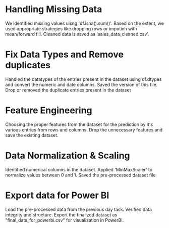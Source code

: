 # Handling Missing Data

We identified missing values uisng 'df.isna().sum()'. Based on the extent, we used appropriate strategies like dropping rows or imputinh with mean/forward fill. Cleaned data is saved as  'sales_data_cleaned.csv'.

# Fix Data Types and Remove duplicates

Handled the datatypes of the entries present in the dataset using df.dtypes and convert the numeric and date columns. Saved the version of this file. Drop or removed the duplicate entries present in the dataset

# Feature Engineering

Choosing the proper features from the dataset for the prediction by it's various entries from rows and columns. Drop the unnecessary features and save the existing dataset. 

# Data Normalization & Scaling

Identified numerical columns in the dataset. Applied 'MinMaxScaler' to normalize values between 0 and 1. Saved the pre-processed dataset file

# Export data for Power BI

Load the pre-processed data from the previous day task. Verified data integrity and structure.
Export the finalized dataset as "final_data_for_powerbi.csv" for visualization in PowerBI.



